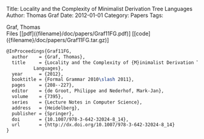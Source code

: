 Title: Locality and the Complexity of Minimalist Derivation Tree Languages
Author: Thomas Graf
Date: 2012-01-01
Category: Papers
Tags: 

<div markdown class="authors">
Graf, Thomas
</div>

<div markdown class="files">
<span id="files-title">Files</span>
[[pdf]({filename}/doc/papers/Graf11FG.pdf)]
[[code]({filename}/doc/papers/Graf11FG.tar.gz)]
</div>

~~~latex
@InProceedings{Graf11FG,
  author	= {Graf, Thomas},
  title		= {Locality and the Complexity of {M}inimalist Derivation Tree
		  Languages},
  year		= {2012},
  booktitle	= {Formal Grammar 2010\slash 2011},
  pages		= {208--227},
  editor	= {de Groot, Philippe and Nederhof, Mark-Jan},
  volume	= {7395},
  series	= {Lecture Notes in Computer Science},
  address	= {Heidelberg},
  publisher	= {Springer},
  doi       = {10.1007/978-3-642-32024-8_14},
  url       = {http://dx.doi.org/10.1007/978-3-642-32024-8_14}
}
~~~
